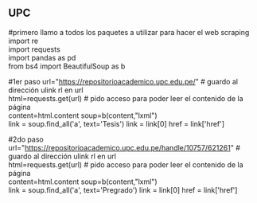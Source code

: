 ## UPC
#primero llamo a todos los paquetes a utilizar para hacer el web scraping  
import re  
import requests   
import pandas as pd  
from bs4 import BeautifulSoup as b  

#1er paso 
url="https://repositorioacademico.upc.edu.pe/"   # guardo al dirección ulink rl en url  
html=requests.get(url)                              # pido acceso para poder leer el contenido de la página  
content=html.content 
soup=b(content,"lxml")       
link = soup.find_all('a', text='Tesis') 
link = link[0] 
href = link['href'] 


#2do paso 
url="https://repositorioacademico.upc.edu.pe/handle/10757/621261"   # guardo al dirección ulink rl en url   
html=requests.get(url)                              # pido acceso para poder leer el contenido de la página  
content=html.content 
soup=b(content,"lxml")       
link = soup.find_all('a', text='Pregrado') 
link = link[0] 
href = link['href'] 


